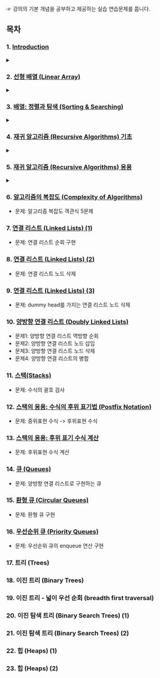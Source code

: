 ☞ 강의의 기본 개념을 공부하고 제공하는 실습 연습문제를 풉니다.




## 목차

### 1. [Introduction](https://github.com/park4264/DataStructures-Algorithms/blob/main/Programming%20Lecture/01.%20Introduction.md) 
<details> <summary> </summary>
<div markdown="1">
  
  - 문제: 리스트 원소 두 개의 합 구하기
</div>
</details>

### 2. [선형 배열 (Linear Array)](https://github.com/park4264/DataStructures-Algorithms/blob/main/Programming%20Lecture/02.%20%EC%84%A0%ED%98%95%20%EB%B0%B0%EC%97%B4%20(Linear%20Array).md)
<details> <summary> </summary>
<div markdown="1">
  
  - 문제1: 리스트에 새로운 요소 삽입하기
  - 문제2: 리스트에서 원소 찾아내기
</div>
</details>

### 3. [배열: 정렬과 탐색 (Sorting & Searching)](https://github.com/park4264/DataStructures-Algorithms/blob/main/Programming%20Lecture/03.%20%EB%B0%B0%EC%97%B4:%20%EC%A0%95%EB%A0%AC%EA%B3%BC%20%ED%83%90%EC%83%89%20(Sorting%20%26%20Searching).md)
<details> <summary> </summary>
<div markdown="1">
  
  - 문제: 이진탐색 구현
</div>
</details>

### 4. [재귀 알고리즘 (Recursive Algorithms) 기초](https://github.com/park4264/DataStructures-Algorithms/blob/main/Programming%20Lecture/04.%20%EC%9E%AC%EA%B7%80%20%EC%95%8C%EA%B3%A0%EB%A6%AC%EC%A6%98(Recursive%20Algorithms)%20%EA%B8%B0%EC%B4%88.md)
<details> <summary> </summary>
<div markdown="1">
  
  - 문제: 피보나치 수열 구현
</div>
</details>

### 5. [재귀 알고리즘 (Recursive Algorithms) 응용](https://github.com/park4264/DataStructures-Algorithms/blob/main/Programming%20Lecture/05.%20%EC%9E%AC%EA%B7%80%20%EC%95%8C%EA%B3%A0%EB%A6%AC%EC%A6%98(Recursive%20Algorithms)%20%EC%9D%91%EC%9A%A9.md)
<details> <summary> </summary>
<div markdown="1">
  
  - 문제: 재귀적 이진탐색 구현
</div>
</details>

### 6. [알고리즘의 복잡도 (Complexity of Algorithms)](https://github.com/park4264/DataStructures-Algorithms/blob/main/Programming%20Lecture/06.%20%EC%95%8C%EA%B3%A0%EB%A6%AC%EC%A6%98%EC%9D%98%20%EB%B3%B5%EC%9E%A1%EB%8F%84(Complexity%20of%20Algorithms).md)
  - 문제: 알고리즘 복잡도 객관식 5문제
### 7. [연결 리스트 (Linked Lists) (1)](https://github.com/park4264/DataStructures-Algorithms/blob/main/Programming%20Lecture/07.%20%EC%97%B0%EA%B2%B0%20%EB%A6%AC%EC%8A%A4%ED%8A%B8(Linked%20Lists)%20(1).md)
  - 문제: 연결 리스트 순회 구현
### 8. [연결 리스트 (Linked Lists) (2)](https://github.com/park4264/DataStructures-Algorithms/blob/main/Programming%20Lecture/08.%20%EC%97%B0%EA%B2%B0%20%EB%A6%AC%EC%8A%A4%ED%8A%B8(Linked%20Lists)%20(2).md)
  - 문제: 연결 리스트 노드 삭제
### 9. [연결 리스트 (Linked Lists) (3)](https://github.com/park4264/DataStructures-Algorithms/blob/main/Programming%20Lecture/09.%20%EC%97%B0%EA%B2%B0%20%EB%A6%AC%EC%8A%A4%ED%8A%B8(Linked%20Lists)%20(3).md)
  - 문제: dummy head를 가지는 연결 리스트 노드 삭제
### 10. [양방향 연결 리스트 (Doubly Linked Lists)](https://github.com/park4264/DataStructures-Algorithms/blob/main/Programming%20Lecture/10.%20%EC%96%91%EB%B0%A9%ED%96%A5%20%EC%97%B0%EA%B2%B0%20%EB%A6%AC%EC%8A%A4%ED%8A%B8(Doubly%20Linked%20Lists).md)
  - 문제1: 양방향 연결 리스트 역방향 순회 
  - 문제2: 양방향 연결 리스트 노드 삽입
  - 문제3: 양방향 연결 리스트 노드 삭제
  - 문제4: 양방향 연결 리스트의 병합
### 11. [스택(Stacks)](https://github.com/park4264/DataStructures-Algorithms/blob/main/Programming%20Lecture/11.%20%EC%8A%A4%ED%83%9D(Stacks).md)
  - 문제: 수식의 괄호 검사
### 12. [스택의 응용: 수식의 후위 표기법 (Postfix Notation)](https://github.com/park4264/DataStructures-Algorithms/blob/main/Programming%20Lecture/12.%20%EC%8A%A4%ED%83%9D%EC%9D%98%20%EC%9D%91%EC%9A%A9:%20%EC%88%98%EC%8B%9D%EC%9D%98%20%ED%9B%84%EC%9C%84%20%ED%91%9C%EA%B8%B0%EB%B2%95%20(Postfix%20Notation).md)
  - 문제: 중위표현 수식 -> 후위표현 수식
### 13. [스택의 응용: 후위 표기 수식 계산](https://github.com/park4264/DataStructures-Algorithms/blob/main/Programming%20Lecture/13.%20%EC%8A%A4%ED%83%9D%EC%9D%98%20%EC%9D%91%EC%9A%A9:%20%ED%9B%84%EC%9C%84%20%ED%91%9C%EA%B8%B0%20%EC%88%98%EC%8B%9D%20%EA%B3%84%EC%82%B0.md)
  - 문제: 후위표현 수식 계산
### 14. [큐 (Queues)](https://github.com/park4264/DataStructures-Algorithms/blob/main/Programming%20Lecture/14.%20%ED%81%90(Queues).md)
  - 문제: 양방향 연결 리스트로 구현하는 큐
### 15. [환형 큐 (Circular Queues)](https://github.com/park4264/DataStructures-Algorithms/blob/main/Programming%20Lecture/15.%20%ED%99%98%ED%98%95%20%ED%81%90(Circular%20Queues).md)
  - 문제: 환형 큐 구현
### 16. [우선순위 큐 (Priority Queues)](https://github.com/park4264/DataStructures-Algorithms/blob/main/Programming%20Lecture/16.%20%EC%9A%B0%EC%84%A0%EC%88%9C%EC%9C%84%20%ED%81%90(Priority%20Queues).md)
  - 문제: 우선순위 큐의 enqueue 연산 구현
### 17. 트리 (Trees)
### 18. 이진 트리 (Binary Trees)
### 19. 이진 트리 - 넓이 우선 순회 (breadth first traversal)
### 20. 이진 탐색 트리 (Binary Search Trees) (1)
### 21. 이진 탐색 트리 (Binary Search Trees) (2)
### 22. 힙 (Heaps) (1)
### 23. 힙 (Heaps) (2)

